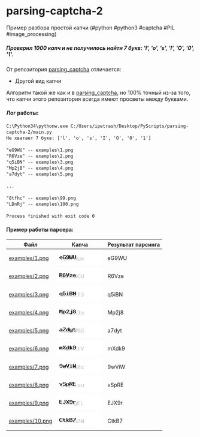 parsing-captcha-2
===========

Пример разбора простой капчи (#python #python3 #captcha #PIL #image_processing) 


##### Проверил 1000 капч и не получилось найти 7 букв: 'l', 'o', 's', 'I', 'O', '0', '1'. #####

От репозитория [parsing_captcha](https://github.com/gil9red/parsing_captcha) отличается:
- Другой вид капчи

Алгоритм такой же как и в [parsing_captcha](https://github.com/gil9red/parsing_captcha), но 100% точный из-за того, что капчи этого репозитория всегда имеют просветы между буквами.


#### Лог работы:
```
C:\Python34\pythonw.exe C:/Users/ipetrash/Desktop/PyScripts/parsing-captcha-2/main.py
Не хватает 7 букв: ['l', 'o', 's', 'I', 'O', '0', '1']

"eG9WU" -- examples\1.png
"R6Vze" -- examples\2.png
"q5iBN" -- examples\3.png
"Mp2j8" -- examples\4.png
"a7dyt" -- examples\5.png

...

"8tfhc" -- examples\99.png
"LDnRj" -- examples\100.png

Process finished with exit code 0
```

#### Пример работы парсера:
Файл         | Капча | Результат парсинга
------------ | ------------ | ------------
[examples/1.png](examples/1.png) | ![examples/1.png](examples/1.png) | eG9WU
[examples/2.png](examples/2.png) | ![examples/2.png](examples/2.png) | R6Vze
[examples/3.png](examples/3.png) | ![examples/3.png](examples/3.png) | q5iBN
[examples/4.png](examples/4.png) | ![examples/4.png](examples/4.png) | Mp2j8
[examples/5.png](examples/5.png) | ![examples/5.png](examples/5.png) | a7dyt
[examples/6.png](examples/6.png) | ![examples/6.png](examples/6.png) | mXdk9
[examples/7.png](examples/7.png) | ![examples/7.png](examples/7.png) | 9wViW
[examples/8.png](examples/8.png) | ![examples/8.png](examples/8.png) | vSpRE
[examples/9.png](examples/9.png) | ![examples/9.png](examples/9.png) | EJX9r
[examples/10.png](examples/10.png) | ![examples/10.png](examples/10.png) | CtkB7

